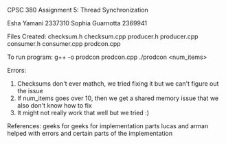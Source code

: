 CPSC 380
Assignment 5: Thread Synchronization


Esha Yamani 2337310
Sophia Guarnotta 2369941


Files Created:
checksum.h
checksum.cpp
producer.h
producer.cpp
consumer.h
consumer.cpp
prodcon.cpp


To run program:
g++ -o prodcon prodcon.cpp
./prodcon <num_items>


Errors:
1. Checksums don't ever mathch, we tried fixing it but we can't figure out the issue
2. If num_items goes over 10, then we get a shared memory issue that we also don't know how to fix
3. It might not really work that well but we tried :)

References:
geeks for geeks for implementation parts
lucas and arman helped with errors and certain parts of the implementation